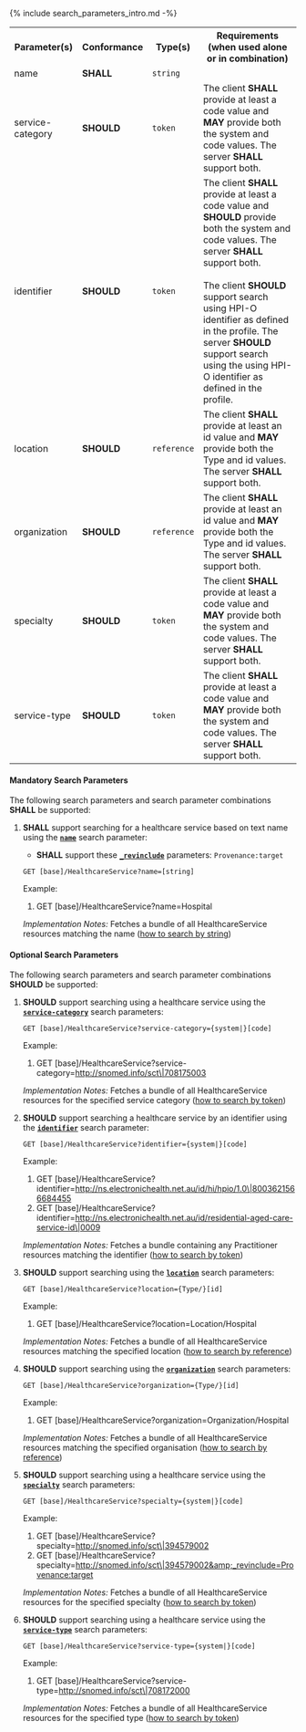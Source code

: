 {% include search_parameters_intro.md -%}
<table class="list" width="100%">
<tbody>
  <tr>
    <th>Parameter(s)</th>
    <th>Conformance</th>
    <th>Type(s)</th>
    <th>Requirements (when used alone or in combination)</th>
  </tr>
  <tr>
        <td>name</td>
        <td><b>SHALL</b></td>
        <td><code>string</code></td>
        <td></td>
  </tr>
  <tr>
        <td>service-category</td>
        <td><b>SHOULD</b></td>
        <td><code>token</code></td>
        <td>The client <b>SHALL</b> provide at least a code value and <b>MAY</b> provide both the system and code values. The server <b>SHALL</b> support both.</td>
  </tr>
  <tr>
        <td>identifier</td>
        <td><b>SHOULD</b></td>
        <td><code>token</code></td>
        <td>The client <b>SHALL</b> provide at least a code value and <b>SHOULD</b> provide both the system and code values. The server <b>SHALL</b> support both. <br/><br/> The client <b>SHOULD</b> support search using HPI-O identifier as defined in the profile. The server <b>SHOULD</b> support search using the using HPI-O identifier as defined in the profile.</td>
  </tr>
  <tr>
        <td>location</td>
        <td><b>SHOULD</b></td>
        <td><code>reference</code></td>
        <td>The client <b>SHALL</b> provide at least an id value and <b>MAY</b> provide both the Type and id values. The server <b>SHALL</b> support both.</td>
  </tr>
  <tr>
        <td>organization</td>
        <td><b>SHOULD</b></td>
        <td><code>reference</code></td>
        <td>The client <b>SHALL</b> provide at least an id value and <b>MAY</b> provide both the Type and id values. The server <b>SHALL</b> support both.</td>
  </tr>
  <tr>
        <td>specialty</td>
        <td><b>SHOULD</b></td>
        <td><code>token</code></td>
        <td>The client <b>SHALL</b> provide at least a code value and <b>MAY</b> provide both the system and code values. The server <b>SHALL</b> support both.</td>
  </tr>
  <tr>
        <td>service-type</td>
        <td><b>SHOULD</b></td>
        <td><code>token</code></td>
        <td>The client <b>SHALL</b> provide at least a code value and <b>MAY</b> provide both the system and code values. The server <b>SHALL</b> support both.</td>
  </tr>
 </tbody>
</table>


#### Mandatory Search Parameters

The following search parameters and search parameter combinations **SHALL** be supported:

1. **SHALL** support searching for a healthcare service based on text name using the **[`name`](https://hl7.org/fhir/R4/organization.html#search)** search parameter:
    - **SHALL** support these **[`_revinclude`](http://hl7.org/fhir/R4/search.html#revinclude)** parameters: `Provenance:target`
    
    `GET [base]/HealthcareService?name=[string]`

    Example:
    
      1. GET [base]/HealthcareService?name=Hospital

    *Implementation Notes:* Fetches a bundle of all HealthcareService resources matching the name ([how to search by string](http://hl7.org/fhir/R4/search.html#string))

#### Optional Search Parameters

The following search parameters and search parameter combinations **SHOULD** be supported:

1. **SHOULD** support searching using a healthcare service using the **[`service-category`](https://hl7.org/fhir/R4/healthcareservice.html#search)** search parameters:
    
    `GET [base]/HealthcareService?service-category={system|}[code]`

    Example:
    
      1. GET [base]/HealthcareService?service-category=http://snomed.info/sct\|708175003

    *Implementation Notes:* Fetches a bundle of all HealthcareService resources for the specified service category ([how to search by token](http://hl7.org/fhir/R4/search.html#token))

1. **SHOULD** support searching a healthcare service by an identifier using the **[`identifier`](https://hl7.org/fhir/R4/healthcareservice.html#search)** search parameter:
    
    `GET [base]/HealthcareService?identifier={system|}[code]`

    Example:
    
      1. GET [base]/HealthcareService?identifier=http://ns.electronichealth.net.au/id/hi/hpio/1.0\|8003621566684455
      1. GET [base]/HealthcareService?identifier=http://ns.electronichealth.net.au/id/residential-aged-care-service-id\|0009

    *Implementation Notes:* Fetches a bundle containing any Practitioner resources matching the identifier ([how to search by token](http://hl7.org/fhir/R4/search.html#token))

1. **SHOULD** support searching using the **[`location`](https://hl7.org/fhir/R4/healthcareservice.html#search)** search parameters:
    
    `GET [base]/HealthcareService?location={Type/}[id]`

    Example:
    
      1. GET [base]/HealthcareService?location=Location/Hospital

    *Implementation Notes:* Fetches a bundle of all HealthcareService resources matching the specified location ([how to search by reference](http://hl7.org/fhir/R4/search.html#reference))

1. **SHOULD** support searching using the **[`organization`](https://hl7.org/fhir/R4/healthcareservice.html#search)** search parameters:
    
    `GET [base]/HealthcareService?organization={Type/}[id]`

    Example:
    
      1. GET [base]/HealthcareService?organization=Organization/Hospital

    *Implementation Notes:* Fetches a bundle of all HealthcareService resources matching the specified organisation ([how to search by reference](http://hl7.org/fhir/R4/search.html#reference))

1. **SHOULD** support searching using a healthcare service using the **[`specialty`](https://hl7.org/fhir/R4/healthcareservice.html#search)** search parameters:
    
    `GET [base]/HealthcareService?specialty={system|}[code]`

    Example:
    
      1. GET [base]/HealthcareService?specialty=http://snomed.info/sct\|394579002
      1. GET [base]/HealthcareService?specialty=http://snomed.info/sct\|394579002&amp;_revinclude=Provenance:target

    *Implementation Notes:* Fetches a bundle of all HealthcareService resources for the specified specialty ([how to search by token](http://hl7.org/fhir/R4/search.html#token))

1. **SHOULD** support searching using a healthcare service using the **[`service-type`](https://hl7.org/fhir/R4/healthcareservice.html#search)** search parameters:
    
    `GET [base]/HealthcareService?service-type={system|}[code]`

    Example:
    
      1. GET [base]/HealthcareService?service-type=http://snomed.info/sct\|708172000

    *Implementation Notes:* Fetches a bundle of all HealthcareService resources for the specified type ([how to search by token](http://hl7.org/fhir/R4/search.html#token))
